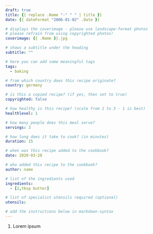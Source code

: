 ```yaml
---
draft: true
title: {{ replace .Name "-" " " | title }}
date: {{ dateFormat "2006-01-02" .Date }}

# displays the coverimage - please use landscape-format photos
# please refrain from using copyrighted photos!
coverimage: {{ .Name }}.jpg

# shows a subtitle under the heading
subtitle: ""

# here you can add some meaningful tags
tags:
  - baking

# from which country does this recipe originate?
country: germany

# is this a copied recipe? (if yes, then set to true)
copyrighted: false

# how healthy is this recipe? (scale from 1 to 3 - 1 is best)
healthlevel: 1

# how many people does this meal serve?
servings: 3

# how long does it take to cook? (in minutes)
duration: 15

# when was this recipe added to the cookbook?
date: 2020-03-28

# who added this recipe to the cookbook?
author: name

# list of the ingredients used
ingredients:
  - [2,tbsp butter]

# list of specialist utensils required (optional)
utensils:

# add the instructions below in markdown-syntax
---
```


1. Lorem ipsum

<!--
  created {{ now }}
-->
